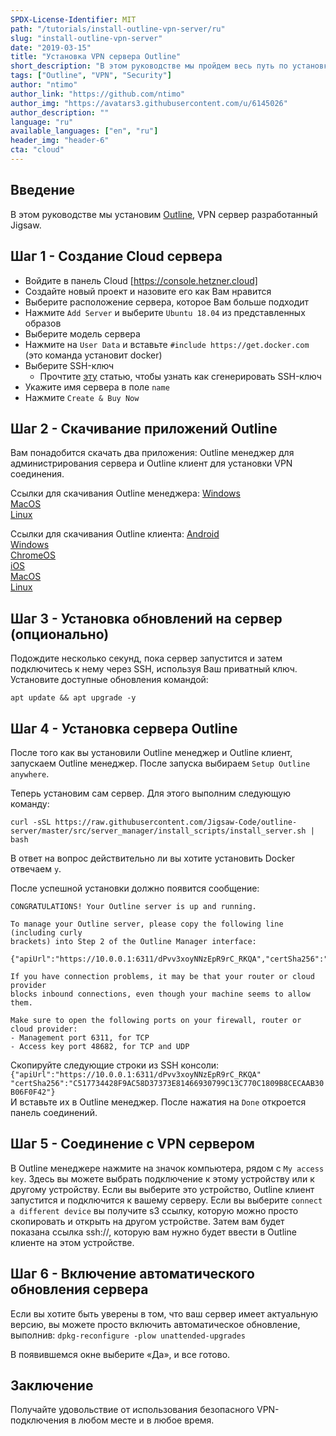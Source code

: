 ```yaml
---
SPDX-License-Identifier: MIT
path: "/tutorials/install-outline-vpn-server/ru"
slug: "install-outline-vpn-server"
date: "2019-03-15"
title: "Установка VPN сервера Outline"
short_description: "В этом руководстве мы пройдем весь путь по установке VPN сервера Outline."
tags: ["Outline", "VPN", "Security"]
author: "ntimo"
author_link: "https://github.com/ntimo"
author_img: "https://avatars3.githubusercontent.com/u/6145026"
author_description: ""
language: "ru"
available_languages: ["en", "ru"]
header_img: "header-6"
cta: "cloud"
---
```


## Введение

В этом руководстве мы установим [Outline](https://getoutline.org/), VPN сервер разработанный Jigsaw.

## Шаг 1 - Создание Cloud сервера

* Войдите в панель Cloud [https://console.hetzner.cloud]
* Создайте новый проект и назовите его как Вам нравится
* Выберите расположение сервера, которое Вам больше подходит
* Нажмите `Add Server` и выберите `Ubuntu 18.04` из представленных образов
* Выберите модель сервера
* Нажмите на `User Data` и вставьте `#include https://get.docker.com` (это команда установит docker)
* Выберите SSH-ключ
  * Прочтите [эту](https://help.github.com/en/enterprise/2.16/user/articles/generating-a-new-ssh-key-and-adding-it-to-the-ssh-agent) статью, чтобы узнать как сгенерировать SSH-ключ
* Укажите имя сервера в поле `name`
* Нажмите `Create & Buy Now`

## Шаг 2 - Скачивание приложений Outline

Вам понадобится скачать два приложения: Outline менеджер для администрирования сервера и Outline клиент для установки VPN соединения.

Ссылки для скачивания Outline менеджера:
[Windows](https://raw.githubusercontent.com/Jigsaw-Code/outline-releases/master/manager/stable/Outline-Manager.exe)  
[MacOS](https://raw.githubusercontent.com/Jigsaw-Code/outline-releases/master/manager/stable/Outline-Manager.dmg)  
[Linux](https://raw.githubusercontent.com/Jigsaw-Code/outline-releases/master/manager/stable/Outline-Manager.AppImage)  

Ссылки для скачивания Outline клиента:
[Android](https://play.google.com/store/apps/details?id=org.outline.android.client)  
[Windows](https://raw.githubusercontent.com/Jigsaw-Code/outline-releases/master/client/stable/Outline-Client.exe)  
[ChromeOS](https://play.google.com/store/apps/details?id=org.outline.android.client)  
[iOS](https://itunes.apple.com/us/app/outline-app/id1356177741)  
[MacOS](https://itunes.apple.com/us/app/outline-app/id1356178125)  
[Linux](https://raw.githubusercontent.com/Jigsaw-Code/outline-releases/master/client/stable/Outline-Client.AppImage)  

## Шаг 3 - Установка обновлений на сервер (опционально)

Подождите несколько секунд, пока сервер запустится и затем подключитесь к нему через SSH, используя Ваш приватный ключ.
Установите доступные обновления командой:

`apt update && apt upgrade -y`

## Шаг 4 - Установка сервера Outline

После того как вы установили Outline менеджер и Outline клиент, запускаем Outline менеджер. После запуска выбираем `Setup Outline anywhere`.

Теперь установим сам сервер. Для этого выполним следующую команду:

```shell
curl -sSL https://raw.githubusercontent.com/Jigsaw-Code/outline-server/master/src/server_manager/install_scripts/install_server.sh | bash
```

В ответ на вопрос действительно ли вы хотите установить Docker отвечаем `y`.

После успешной установки должно появится сообщение:

```
CONGRATULATIONS! Your Outline server is up and running.

To manage your Outline server, please copy the following line (including curly
brackets) into Step 2 of the Outline Manager interface:

{"apiUrl":"https://10.0.0.1:6311/dPvv3xoyNNzEpR9rC_RKQA","certSha256":"C517734428F9AC58D37373E81466930799C13C770C1809B8CECAAB30B06F0F42"}

If you have connection problems, it may be that your router or cloud provider
blocks inbound connections, even though your machine seems to allow them.

Make sure to open the following ports on your firewall, router or cloud provider:
- Management port 6311, for TCP
- Access key port 48682, for TCP and UDP
```

Скопируйте следующие строки из SSH консоли:
`{"apiUrl":"https://10.0.0.1:6311/dPvv3xoyNNzEpR9rC_RKQA" "certSha256":"C517734428F9AC58D37373E81466930799C13C770C1809B8CECAAB30B06F0F42"}`  
И вставьте их в Outline менеджер. После нажатия на `Done` откроется панель соединений.

## Шаг 5 - Соединение с VPN сервером

В Outline менеджере нажмите на значок компьютера, рядом с `My access key`. Здесь вы можете выбрать подключение к этому устройству или к другому устройству. Если вы выберите это устройство, Outline клиент запустится и подключится к вашему серверу.
Если вы выберите `connect a different device` вы получите s3 ссылку, которую можно просто скопировать и открыть на другом устройстве. Затем вам будет показана ссылка ssh://, которую вам нужно будет ввести в Outline клиенте на этом устройстве.

## Шаг 6 - Включение автоматического обновления сервера

Если вы хотите быть уверены в том, что ваш сервер имеет актуальную версию, вы можете просто включить автоматическое обновление, выполнив:
`dpkg-reconfigure -plow unattended-upgrades`  

В появившемся окне выберите «Да», и все готово.

## Заключение

Получайте удовольствие от использования безопасного VPN-подключения в любом месте и в любое время.
